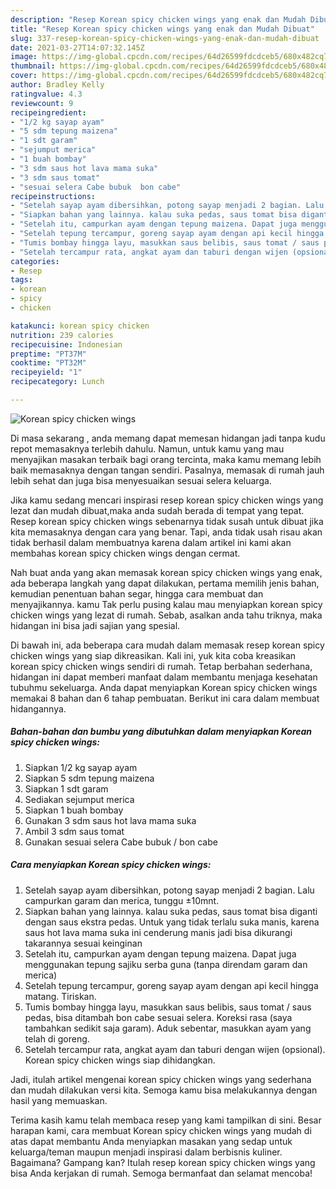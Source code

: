 ```yaml
---
description: "Resep Korean spicy chicken wings yang enak dan Mudah Dibuat"
title: "Resep Korean spicy chicken wings yang enak dan Mudah Dibuat"
slug: 337-resep-korean-spicy-chicken-wings-yang-enak-dan-mudah-dibuat
date: 2021-03-27T14:07:32.145Z
image: https://img-global.cpcdn.com/recipes/64d26599fdcdceb5/680x482cq70/korean-spicy-chicken-wings-foto-resep-utama.jpg
thumbnail: https://img-global.cpcdn.com/recipes/64d26599fdcdceb5/680x482cq70/korean-spicy-chicken-wings-foto-resep-utama.jpg
cover: https://img-global.cpcdn.com/recipes/64d26599fdcdceb5/680x482cq70/korean-spicy-chicken-wings-foto-resep-utama.jpg
author: Bradley Kelly
ratingvalue: 4.3
reviewcount: 9
recipeingredient:
- "1/2 kg sayap ayam"
- "5 sdm tepung maizena"
- "1 sdt garam"
- "sejumput merica"
- "1 buah bombay"
- "3 sdm saus hot lava mama suka"
- "3 sdm saus tomat"
- "sesuai selera Cabe bubuk  bon cabe"
recipeinstructions:
- "Setelah sayap ayam dibersihkan, potong sayap menjadi 2 bagian. Lalu campurkan garam dan merica, tunggu ±10mnt."
- "Siapkan bahan yang lainnya. kalau suka pedas, saus tomat bisa diganti dengan saus ekstra pedas. Untuk yang tidak terlalu suka manis, karena saus hot lava mama suka ini cenderung manis jadi bisa dikurangi takarannya sesuai keinginan"
- "Setelah itu, campurkan ayam dengan tepung maizena. Dapat juga menggunakan tepung sajiku serba guna (tanpa direndam garam dan merica)"
- "Setelah tepung tercampur, goreng sayap ayam dengan api kecil hingga matang. Tiriskan."
- "Tumis bombay hingga layu, masukkan saus belibis, saus tomat / saus pedas, bisa ditambah bon cabe sesuai selera. Koreksi rasa (saya tambahkan sedikit saja garam). Aduk sebentar, masukkan ayam yang telah di goreng."
- "Setelah tercampur rata, angkat ayam dan taburi dengan wijen (opsional). Korean spicy chicken wings siap dihidangkan."
categories:
- Resep
tags:
- korean
- spicy
- chicken

katakunci: korean spicy chicken 
nutrition: 239 calories
recipecuisine: Indonesian
preptime: "PT37M"
cooktime: "PT32M"
recipeyield: "1"
recipecategory: Lunch

---
```



![Korean spicy chicken wings](https://img-global.cpcdn.com/recipes/64d26599fdcdceb5/680x482cq70/korean-spicy-chicken-wings-foto-resep-utama.jpg)

Di masa  sekarang , anda memang dapat memesan hidangan jadi tanpa kudu repot memasaknya terlebih dahulu. Namun, untuk kamu yang mau menyajikan masakan terbaik bagi orang tercinta, maka kamu memang lebih baik memasaknya dengan tangan sendiri. Pasalnya, memasak di rumah jauh lebih sehat dan juga bisa menyesuaikan sesuai selera keluarga.

Jika kamu sedang mencari inspirasi resep korean spicy chicken wings yang lezat dan mudah dibuat,maka anda sudah berada di tempat yang tepat. Resep korean spicy chicken wings  sebenarnya tidak susah untuk dibuat jika kita memasaknya dengan cara yang benar. Tapi, anda tidak usah risau akan tidak berhasil dalam membuatnya 
karena dalam artikel ini kami akan membahas korean spicy chicken wings dengan cermat.  



Nah buat anda yang akan memasak korean spicy chicken wings yang enak, ada beberapa langkah yang dapat dilakukan, pertama memilih jenis bahan, kemudian penentuan bahan segar, hingga cara membuat dan menyajikannya. kamu Tak perlu pusing kalau mau menyiapkan korean spicy chicken wings yang lezat di rumah. Sebab, asalkan anda  tahu triknya, maka hidangan ini bisa jadi sajian yang spesial.

Di bawah ini, ada beberapa cara mudah dalam memasak resep korean spicy chicken wings yang siap dikreasikan. Kali ini, yuk kita coba kreasikan korean spicy chicken wings sendiri di rumah. Tetap berbahan sederhana, hidangan ini dapat memberi manfaat dalam membantu menjaga kesehatan tubuhmu sekeluarga. Anda dapat menyiapkan Korean spicy chicken wings memakai 8 bahan dan 6 tahap pembuatan. Berikut ini cara dalam membuat hidangannya.

<!--inarticleads1-->

##### Bahan-bahan dan bumbu yang dibutuhkan dalam menyiapkan Korean spicy chicken wings:

1. Siapkan 1/2 kg sayap ayam
1. Siapkan 5 sdm tepung maizena
1. Siapkan 1 sdt garam
1. Sediakan sejumput merica
1. Siapkan 1 buah bombay
1. Gunakan 3 sdm saus hot lava mama suka
1. Ambil 3 sdm saus tomat
1. Gunakan sesuai selera Cabe bubuk / bon cabe




<!--inarticleads2-->

##### Cara menyiapkan Korean spicy chicken wings:

1. Setelah sayap ayam dibersihkan, potong sayap menjadi 2 bagian. Lalu campurkan garam dan merica, tunggu ±10mnt.
1. Siapkan bahan yang lainnya. kalau suka pedas, saus tomat bisa diganti dengan saus ekstra pedas. Untuk yang tidak terlalu suka manis, karena saus hot lava mama suka ini cenderung manis jadi bisa dikurangi takarannya sesuai keinginan
1. Setelah itu, campurkan ayam dengan tepung maizena. Dapat juga menggunakan tepung sajiku serba guna (tanpa direndam garam dan merica)
1. Setelah tepung tercampur, goreng sayap ayam dengan api kecil hingga matang. Tiriskan.
1. Tumis bombay hingga layu, masukkan saus belibis, saus tomat / saus pedas, bisa ditambah bon cabe sesuai selera. Koreksi rasa (saya tambahkan sedikit saja garam). Aduk sebentar, masukkan ayam yang telah di goreng.
1. Setelah tercampur rata, angkat ayam dan taburi dengan wijen (opsional). Korean spicy chicken wings siap dihidangkan.




Jadi, itulah artikel mengenai  korean spicy chicken wings  yang sederhana dan mudah dilakukan versi kita. Semoga kamu bisa melakukannya dengan hasil yang memuaskan. 

Terima kasih kamu telah membaca resep yang kami tampilkan di sini. Besar harapan kami, cara membuat  Korean spicy chicken wings yang mudah di atas dapat membantu Anda menyiapkan masakan yang sedap untuk keluarga/teman maupun menjadi inspirasi dalam berbisnis kuliner. Bagaimana? Gampang kan? Itulah resep korean spicy chicken wings yang bisa Anda kerjakan di rumah. Semoga bermanfaat dan selamat mencoba!

